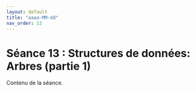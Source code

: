```yaml
---
layout: default
title: "aaaa-MM-dd"
nav_order: 13
---
```


# Séance 13 : Structures de données: Arbres (partie 1)

Contenu de la séance.